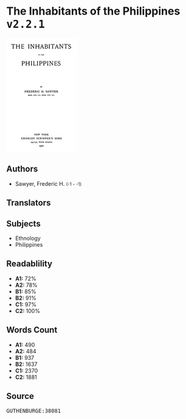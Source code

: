 # The Inhabitants of the Philippines <kbd>v2.2.1</kbd>

![](./cover.medium.jpg "")

## Authors


 - Sawyer, Frederic H. <small>(-1 - -1)</small>

## Translators



## Subjects


 - Ethnology
 - Philippines

## Readablility


 - **A1:** 72%
 - **A2:** 78%
 - **B1:** 85%
 - **B2:** 91%
 - **C1:** 97%
 - **C2:** 100%

## Words Count


 - **A1:** 490
 - **A2:** 484
 - **B1:** 937
 - **B2:** 1637
 - **C1:** 2370
 - **C2:** 1881

## Source


<kbd>GUTHENBURGE:38081</kbd>
